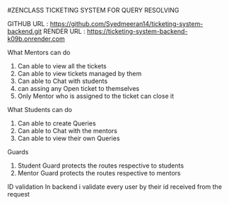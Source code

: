 #ZENCLASS TICKETING SYSTEM FOR QUERY RESOLVING

GITHUB URL : https://github.com/Syedmeeran14/ticketing-system-backend.git
RENDER URL : https://ticketing-system-backend-k09b.onrender.com

What Mentors can do

1. Can able to view all the tickets
2. Can able to view tickets managed by them
3. Can able to Chat with students
4. can assing any Open ticket to themselves
5. Only Mentor who is assigned to the ticket can close it

What Students can do

1. Can able to create Queries
2. Can able to Chat with the mentors
3. Can able to view their own Queries

Guards
1. Student Guard protects the routes respective to students
2. Mentor Guard protects the routes respective to mentors

ID validation
In backend i validate every user by their id received from the request
